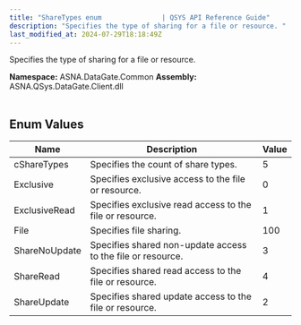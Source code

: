 ```yaml
---
title: "ShareTypes enum               | QSYS API Reference Guide"
description: "Specifies the type of sharing for a file or resource. "
last_modified_at: 2024-07-29T18:18:49Z
---
```


Specifies the type of sharing for a file or resource.

**Namespace:** ASNA.DataGate.Common
**Assembly:** ASNA.QSys.DataGate.Client.dll
<br>
<br>

## Enum Values

| Name | Description | Value
| --- | --- | --- 
| cShareTypes | Specifies the count of share types. | 5 |
| Exclusive | Specifies exclusive access to the file or resource. | 0 |
| ExclusiveRead | Specifies exclusive read access to the file or resource. | 1 |
| File | Specifies file sharing. | 100 |
| ShareNoUpdate | Specifies shared non-update access to the file or resource. | 3 |
| ShareRead | Specifies shared read access to the file or resource. | 4 |
| ShareUpdate | Specifies shared update access to the file or resource. | 2 |
